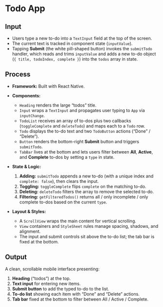 # Todo App

## Input
- Users type a new to-do into a `TextInput` field at the top of the screen.  
- The current text is tracked in component state (`inputValue`).  
- Tapping **Submit** (the white pill-shaped button) invokes the `submitTodo` handler, which reads and trims `inputValue` and adds a new to-do object (`{ title, todoIndex, complete }`) into the `todos` array in state.

## Process
- **Framework:** Built with React Native.  
- **Components:**  
  - `Heading` renders the large “todos” title.  
  - `Input` wraps a `TextInput` and propagates user typing to `App` via `inputChange`.  
  - `TodoList` receives an array of to-dos plus two callbacks (`toggleComplete` and `deleteTodo`) and maps each to a `Todo` row.  
  - `Todo` displays the to-do text and two `TodoButton` actions (“Done” / “Delete”).  
  - `Button` renders the bottom-right **Submit** button and triggers `submitTodo`.  
  - `TabBar` lives at the bottom and lets users filter between **All**, **Active**, and **Complete** to-dos by setting a `type` in state.  

- **State & Logic:**  
  1. **Adding:** `submitTodo` appends a new to-do (with a unique index and `complete: false`), then clears the input.  
  2. **Toggling:** `toggleComplete` flips `complete` on the matching to-do.  
  3. **Deleting:** `deleteTodo` filters the array to remove the selected to-do.  
  4. **Filtering:** `getFilteredTodos()` returns all / only incomplete / only complete to-dos based on the current `type`.  

- **Layout & Styles:**  
  - A `ScrollView` wraps the main content for vertical scrolling.  
  - `View` containers and `StyleSheet` rules manage spacing, shadows, and alignment.  
  - The input and submit controls sit above the to-do list; the tab bar is fixed at the bottom.

## Output
A clean, scrollable mobile interface presenting:
1. **Heading** (“todos”) at the top.  
2. **Text input** for entering new items.  
3. **Submit button** to add the typed to-do to the list.  
4. **To-do list** showing each item with “Done” and “Delete” actions.  
5. **Tab bar** fixed at the bottom to filter between All / Active / Complete.
